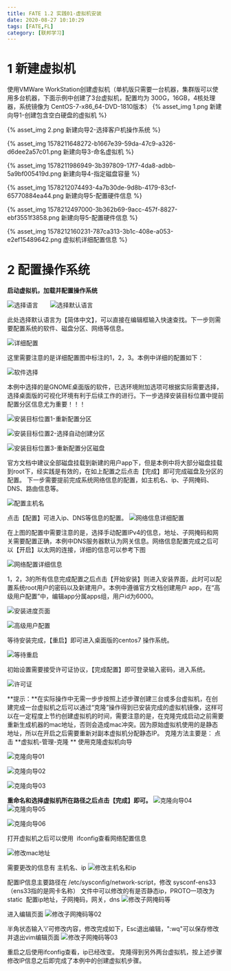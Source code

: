 ```yaml
---
title: FATE 1.2 实践01-虚拟机安装
date: 2020-08-27 10:10:29
tags: [FATE,FL]
category: [联邦学习]
---
```


# 1  新建虚拟机

使用VMWare WorkStation创建虚拟机（单机版只需要一台机器，集群版可以使用多台机器，下面示例中创建了3台虚拟机，配置均为 300G，16GB，4核处理器，系统镜像为 CentOS-7-x86_64-DVD-1810版本）
{% asset_img 1.png 新建向导1-创建包含空白硬盘的虚拟机 %}

{% asset_img 2.png 新建向导2-选择客户机操作系统 %}

{% asset_img 1578211648272-b1667e39-59da-47c9-a326-d6dee2a57c01.png 新建向导3-命名虚拟机 %}

{% asset_img 1578211986949-3b397809-17f7-4da8-adbb-5a9bf005419d.png 新建向导4-指定磁盘容量 %}

 {% asset_img 1578212074493-4a7b30de-9d8b-4179-83cf-65770884ea44.png 新建向导5-配置硬件信息 %}                        

 {% asset_img 1578212497000-3b362b69-9acc-457f-8827-ebf3551f3858.png 新建向导5-配置硬件信息 %}    

 {% asset_img 1578212160231-787ca313-3b1c-408e-a053-e2ef15489642.png 虚拟机详细配置信息 %}                                 



# 2 配置操作系统

**启动虚拟机，加载并配置操作系统**

![选择语言](FATE-1-2-实践01：虚拟机安装.assets/1578212891912-86368f3c-b915-4e88-8429-94eadfdb17f8.png)       ![选择默认语言](FATE-1-2-实践01：虚拟机安装.assets/1578213042405-3d3882a5-eba1-4c84-b1e4-ccbab97de9d7.png)


此处选择默认语言为【简体中文】，可以直接在编辑框输入快速查找。下一步则需要配置系统的软件、磁盘分区、网络等信息。

![详细配置](FATE-1-2-实践01：虚拟机安装.assets/1578213182245-ffd02e18-c25e-4678-9f01-2e739060c606.png)


这里需要注意的是详细配置图中标注的1，2，3。本例中详细的配置如下：

![软件选择](FATE-1-2-实践01：虚拟机安装.assets/1578213258382-d9854dc5-5778-4f2c-967e-8480f72425bb.png)

本例中选择的是GNOME桌面版的软件，已选环境附加选项可根据实际需要选择，选择桌面版的可视化环境有利于后续工作的进行。下一步选择安装目标位置中提前配置分区信息尤为重要！！！

![安装目标位置1-重新配置分区](FATE-1-2-实践01：虚拟机安装.assets/1578213312407-738ef352-50ea-40f5-8c5e-e7b8979be917.png)


![安装目标位置2-选择自动创建分区](FATE-1-2-实践01：虚拟机安装.assets/1578213342097-9320d6a9-2d4f-4b79-ae7f-65ee9738202c.png)


![安装目标位置3-重新配置分区磁盘](FATE-1-2-实践01：虚拟机安装.assets/1578213415357-a2e519d4-f0ef-4c11-87fd-c2c56b5fa507.png)


官方文档中建议全部磁盘挂载到新建的用户app下，但是本例中将大部分磁盘挂载到root下，经实践是有效的，在如上配置之后点击【完成】即可完成磁盘及分区的配置。
下一步需要提前完成系统网络信息的配置，如主机名、ip、子网掩码、DNS、路由信息等。

![配置主机名](FATE-1-2-实践01：虚拟机安装.assets/1578213943847-be3ce5b6-ed0f-4881-b5b9-70a653ffe581.png)


点击【配置】可进入ip、DNS等信息的配置。
![网络信息详细配置](FATE-1-2-实践01：虚拟机安装.assets/1578214029364-e40dc499-9843-4930-8cc8-bbe7a45cb666.png)

在上图的配置中需要注意的是，选择手动配置IPv4的信息，地址、子网掩码和网关需要配置正确，本例中DNS服务器默认为网关信息。网络信息配置完成之后可以【开启】以太网的连接，详细的信息可以参考下图

![网络配置详细信息](FATE-1-2-实践01：虚拟机安装.assets/1578214278690-9d37e778-1145-42b9-916d-e61d53b056c5.png)


1，2，3的所有信息完成配置之后点击【开始安装】则进入安装界面，此时可以配置系统root用户的密码以及新建用户。本例中遵循官方文档创建用户 app，在“高级用户配置”中，编辑app分属apps组，用户id为6000。

![安装进度页面](FATE-1-2-实践01：虚拟机安装.assets/1578214428608-d9cd0512-bddb-4fc7-b022-67dfd3849d0f.png)


![高级用户配置](FATE-1-2-实践01：虚拟机安装.assets/1578214478054-80630f51-9a98-42ed-a785-42b58a0d1312.png)


等待安装完成，【重启】即可进入桌面版的centos7 操作系统。

![等待重启](FATE-1-2-实践01：虚拟机安装.assets/1578215717450-609c6d2b-2ceb-449c-86fd-0ef8daecbce6.png)

初始设置需要接受许可证协议，【完成配置】即可登录输入密码，进入系统。

![许可证](FATE-1-2-实践01：虚拟机安装.assets/1578215847178-545b18e3-a15b-4a0d-9475-ee1bbb3631f2.png)

**提示：**在实际操作中无需一步步按照上述步骤创建三台或多台虚拟机，在创建完成一台虚拟机之后可以通过“克隆”操作得到已安装完成的虚拟机镜像，这样可以在一定程度上节约创建虚拟机的时间，需要注意的是，在克隆完成启动之前需要重新生成机器的mac地址，否则会造成mac冲突。因为原始虚拟机使用的是静态地址，所以在开启之后需要重新对副本虚拟机分配静态IP。
克隆方法主要是： 点击 **虚拟机-管理-克隆 ** 使用克隆虚拟机向导

![克隆向导01](FATE-1-2-实践01：虚拟机安装.assets/1578289326701-c9d9cbf8-c722-417d-9fc2-2778a37041c1.png)

![克隆向导02](FATE-1-2-实践01：虚拟机安装.assets/1578289363276-dbcda949-dd42-465c-a981-1dfe75e101c6-1598518566937.png)

![克隆向导03](FATE-1-2-实践01：虚拟机安装.assets/1578289363276-dbcda949-dd42-465c-a981-1dfe75e101c6-1598518566937.png)

**重命名和选择虚拟机所在路径之后点击【完成】即可。**
![克隆向导04](FATE-1-2-实践01：虚拟机安装.assets/1578289456259-1bf9f72d-24df-4056-8b78-91206ac8723f.png)
![克隆向导05](FATE-1-2-实践01：虚拟机安装.assets/1578289469898-3cf24c9f-9555-4a20-8bcd-d0e4de56eefd.png)


![克隆向导06](FATE-1-2-实践01：虚拟机安装.assets/1578287585987-8c999e3a-1337-4548-8d74-3c08fe796f02-1598518613315.png)

打开虚拟机之后可以使用  ifconfig查看网络配置信息

![修改mac地址](FATE-1-2-实践01：虚拟机安装.assets/1578287585987-8c999e3a-1337-4548-8d74-3c08fe796f02-1598518613315.png)

需要更改的信息有 主机名、ip
![修改主机名和ip](FATE-1-2-实践01：虚拟机安装.assets/1578288307841-e6299fea-87c6-41fe-822f-6649e02f4d8e.png)

配置IP信息主要路径在 /etc/sysconfig/network-script，修改 sysconf-ens33 （ens33指的是网卡名称）
文件中可以修改的有是否静态ip，PROTO一项改为 static  配置ip地址，子网掩码，网关，dns
![修改子网掩码等](FATE-1-2-实践01：虚拟机安装.assets/1578288596711-36122905-dd83-4146-9119-abbe8de4ae92.png)

进入编辑页面
![修改子网掩码等02](FATE-1-2-实践01：虚拟机安装.assets/1578288653339-0a91cfbd-67ba-482a-a533-dac9fe4a1c67.png)

半角状态输入'i'可修改内容，修改完成如下，Esc退出编辑，":wq"可以保存修改并退出vim编辑页面
![修改子网掩码等03](FATE-1-2-实践01：虚拟机安装.assets/1578288819423-b94e630c-3bc7-4c08-9f67-cde7aba7af8e.png)

重启之后使用ifconfig查看，ip已经改变。
克隆得到另外两台虚拟机，按上述步骤修改IP信息之后即完成了本例中的创建虚拟机步骤。